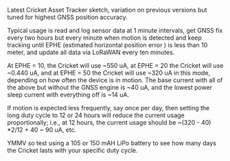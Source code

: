 Latest Cricket Asset Tracker sketch, variation on previous versions but tuned for highest GNSS position accuracy. 

Typical usage is read and log sensor data at 1 minute intervals, get GNSS fix every two hours but every minute when motion is detected and keep tracking until EPHE (estimated horizontal position error ) is less than 10 meter, and update all data via LoRaWAN every ten minutes.

At EPHE = 10, the Cricket will use ~550 uA, at EPHE = 20 the Cricket will use ~0.440 uA, and at EPHE = 50 the Cricket will use ~320 uA in this mode, depending on how often the device is in motion. The base current with all of the above but without the GNSS engine is ~40 uA, and the lowest power sleep current with everything off is ~14 uA.

If motion is expected less frequently, say once per day, then setting the long duty cycle to 12 or 24 hours will reduce the current usage proportionally; i.e., at 12 hours, the current usage should be ~(320 - 40) *2/12 + 40 ~ 90 uA, etc.

YMMV so test using a 105 or 150 mAH LiPo battery to see how many days the Cricket lasts with your specific duty cycle.

